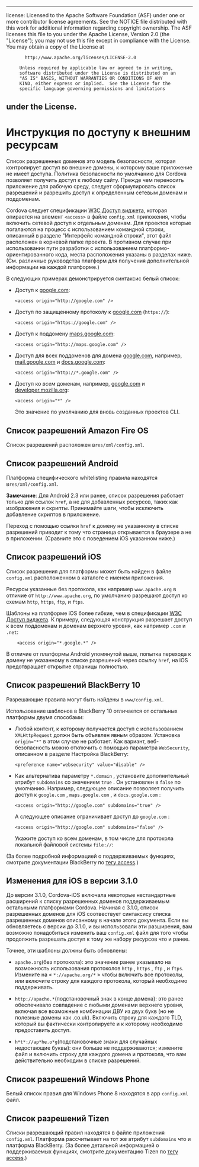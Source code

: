 * * *

license: Licensed to the Apache Software Foundation (ASF) under one or more contributor license agreements. See the NOTICE file distributed with this work for additional information regarding copyright ownership. The ASF licenses this file to you under the Apache License, Version 2.0 (the "License"); you may not use this file except in compliance with the License. You may obtain a copy of the License at

           http://www.apache.org/licenses/LICENSE-2.0
    
         Unless required by applicable law or agreed to in writing,
         software distributed under the License is distributed on an
         "AS IS" BASIS, WITHOUT WARRANTIES OR CONDITIONS OF ANY
         KIND, either express or implied.  See the License for the
         specific language governing permissions and limitations
    

## under the License.

# Инструкция по доступу к внешним ресурсам

Список разрешенных доменов это модель безопасности, которая контролирует доступ во внешние домены, к которому ваше приложение не имеет доступа. Политика безопасности по умолчанию для Cordova позволяет получить доступ к любому сайту. Прежде чем переносить приложение для рабочую среду, следует сформулировать список разрешений и разрешить доступ к определенным сетевым доменам и поддоменам.

Cordova следует спецификации [W3C Доступ виджета][1], которая опирается на элемент `<access>` в файле `config.xml` приложения, чтобы включить сетевой доступ к отдельным доменам. Для проектов которые погалаются на процесс с использованием командной строки, описанный в разделе "Интерфейс командной строки", этот файл расположен в корневой папке проекта. В противном случае при использовании пути разработки с использованием платформо-ориентированного кода, места расположения указаны в разделах ниже. (См. различные руководства платформ для получения дополнительной информации на каждой платформе.)

 [1]: http://www.w3.org/TR/widgets-access/

В следующих примерах демонстрируется синтаксис белый список:

*   Доступ к [google.com][2]:
    
        <access origin="http://google.com" />
        

*   Доступ по защищенному протоколу к [google.com][3] (`https://`):
    
        <access origin="https://google.com" />
        

*   Доступ к поддомену [maps.google.com][4]:
    
        <access origin="http://maps.google.com" />
        

*   Доступ для всех поддоменов для домена [google.com][2], например, [mail.google.com][5] и [docs.google.com][6]:
    
        <access origin="http://*.google.com" />
        

*   Доступ ко *всем* доменам, например, [google.com][2] и [developer.mozilla.org][7]:
    
        <access origin="*" />
        
    
    Это значение по умолчанию для вновь созданных проектов CLI.

 [2]: http://google.com
 [3]: https://google.com
 [4]: http://maps.google.com
 [5]: http://mail.google.com
 [6]: http://docs.google.com
 [7]: http://developer.mozilla.org

## Список разрешений Amazon Fire OS

Список разрешений расположен в`res/xml/config.xml`.

## Список разрешений Android

Платформа специфического whitelisting правила находятся в`res/xml/config.xml`.

**Замечание**: Для Android 2.3 или ранее, список разрешения работает только для ссылок `href`, а не для добавленных ресурсов, таких как изображения и скрипты. Принимайте шаги, чтобы исключить добавление скриптов в приложение.

Переход с помощью ссылки `href` к домену не указанному в списке разрешений приводит к тому что страница открывается в браузере а не в приложении. (Сравните это с поведением iOS указанном ниже.)

## Список разрешений iOS

Список разрешения для платформы может быть найден в файле `config.xml` расположенном в каталоге с именем приложения.

Ресурсы указанные без протокола, как например `www.apache.org` в отличие от `http://www.apache.org`, по умолчанию разрешают доступ ко схемам `http`, `https`, `ftp`, и `ftps`.

Шаблоны на платформе iOS более гибкие, чем в спецификации [W3C Доступ виджета][1]. К примеру, следующая конструкция разрешает доступ к всем поддоменам и доменам верхнего уровня, как например `.com` и `.net`:

        <access origin="*.google.*" />
    

В отличие от платформы Android упомянутой выше, попытка перехода к домену не указанному в списке разрешений через ссылку `href`, на iOS предотвращает открытие страницы полностью.

## Список разрешений BlackBerry 10

Разрешающие правила могут быть найдены в `www/config.xml`.

Использование шаблонов в BlackBerry 10 отличается от остальных платформы двумя способами:

*   Любой контент, к которому получается доступ с использованием `XMLHttpRequest` должн быть объявлен явным образом. Установка `origin="*"` в этом случае не работает. Как вариант, веб-безопасность можно отключить с помощью параметра `WebSecurity`, описанном в разделе Настройка BlackBerry:
    
        <preference name="websecurity" value="disable" />
        

*   Как альтернатива параметру `*.domain` , установите дополнительный атрибут `subdomains` со значением `true` . Он установлен в `false` по умолчанию. Например, следующее описание позволяет получить доступ к `google.com` , `maps.google.com` , и `docs.google.com` :
    
        <access origin="http://google.com" subdomains="true" />
        
    
    А следующее описание ограничивает доступ до `google.com` :
    
        <access origin="http://google.com" subdomains="false" />
        
    
    Укажите доступ ко всем доменам, в том числе для протокола локальной файловой системы `file://`:
    
    <access origin="*" subdomains="true" />

(За более подробной информацией о поддерживаемых функциях, смотрите документации BlackBerry по [тегу access][8].)

 [8]: https://developer.blackberry.com/html5/documentation/ww_developing/Access_element_834677_11.html

## Изменения для iOS в версии 3.1.0

До версии 3.1.0, Cordova-iOS включала некоторые нестандартные расширений к списку разрешенных доменов поддерживаемым остальными платформами Cordova. Начиная с 3.1.0, список разрешенных доменов для iOS соотвествует синтаксису списка разрешенных доменов описанному в начале этого документа. Если вы обновляетесь с версии до 3.1.0, и вы использовали эти разширения, вам возможно понадобиться изменить ваш `config.xml` файл для того чтобы продолжить разрешать доступ к тому же набору ресурсов что и ранее.

Точнее, эти шаблоны должны быть обновлены:

*   `apache.org`(без протокола): это значение ранее указывало на возможность использования протоколов `http` , `https` , `ftp` , и `ftps`. Измените на « `*://apache.org/*` » чтобы включить все протоколы, или включите строку для каждого протокола, который необходимо поддерживать.

*   `http://apache.*`(подстановочный знак в конце домена): это ранее обеспечивало совпадение с любыми доменами верхнего уровня, включая все возможные комбинации ДВУ из двух букв (но не полезные домены как .co.uk). Включить строку для каждого TLD, который вы фактически контролируете и к которому необходимо предоставить доступ.

*   `h*t*://ap*he.o*g`(подстановочные знаки для случайных недостающие буквы): они больше не поддерживаются; измените файл и включить строку для каждого домена и протокола, что вам действительно необходим в списке разрешений.

## Список разрешений Windows Phone

Белый список правил для Windows Phone 8 находятся в app `config.xml` файл.

## Список разрешений Tizen

Списки разрешающий правил находятся в файле приложения `config.xml`. Платформа рассчитывает на тот же атрибут `subdomains` что и платформа BlackBerry. (За более детальной информацией о поддерживаемых функциях, смотрите документацию Tizen по [тегу access][9].)

 [9]: https://developer.tizen.org/help/index.jsp?topic=%2Forg.tizen.web.appprogramming%2Fhtml%2Fide_sdk_tools%2Fconfig_editor_w3celements.htm